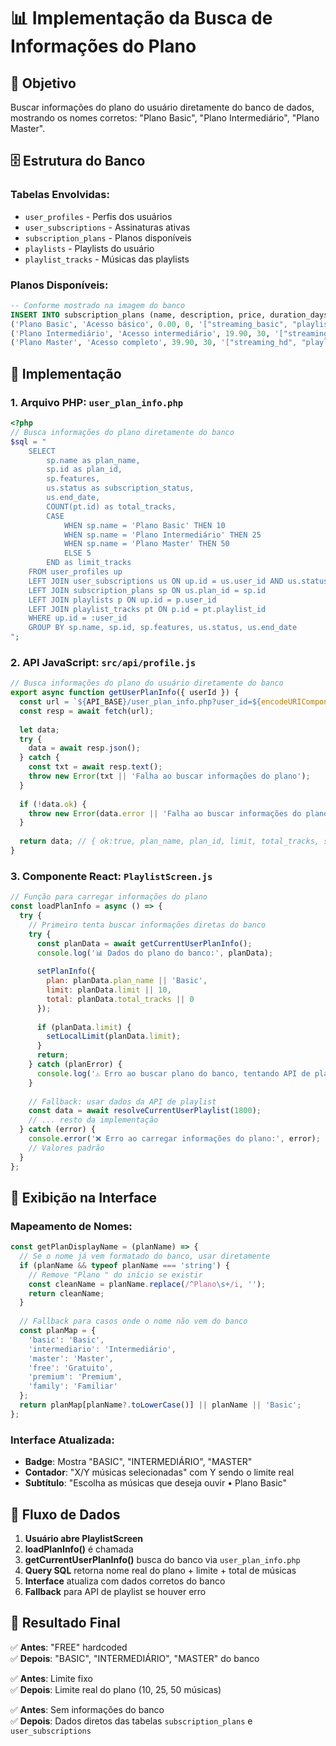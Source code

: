 # 📊 Implementação da Busca de Informações do Plano

## 🎯 **Objetivo**
Buscar informações do plano do usuário diretamente do banco de dados, mostrando os nomes corretos: "Plano Basic", "Plano Intermediário", "Plano Master".

## 🗄️ **Estrutura do Banco**

### Tabelas Envolvidas:
- `user_profiles` - Perfis dos usuários
- `user_subscriptions` - Assinaturas ativas
- `subscription_plans` - Planos disponíveis
- `playlists` - Playlists do usuário
- `playlist_tracks` - Músicas das playlists

### Planos Disponíveis:
```sql
-- Conforme mostrado na imagem do banco
INSERT INTO subscription_plans (name, description, price, duration_days, features) VALUES
('Plano Basic', 'Acesso básico', 0.00, 0, '["streaming_basic", "playlists_limit_5", "ads"]'),
('Plano Intermediário', 'Acesso intermediário', 19.90, 30, '["streaming_hd", "playlists_limit_25", "no_ads"]'),
('Plano Master', 'Acesso completo', 39.90, 30, '["streaming_hd", "playlists_unlimited", "no_ads", "offline_download"]');
```

## 🔧 **Implementação**

### 1. Arquivo PHP: `user_plan_info.php`
```php
<?php
// Busca informações do plano diretamente do banco
$sql = "
    SELECT 
        sp.name as plan_name,
        sp.id as plan_id,
        sp.features,
        us.status as subscription_status,
        us.end_date,
        COUNT(pt.id) as total_tracks,
        CASE 
            WHEN sp.name = 'Plano Basic' THEN 10
            WHEN sp.name = 'Plano Intermediário' THEN 25
            WHEN sp.name = 'Plano Master' THEN 50
            ELSE 5
        END as limit_tracks
    FROM user_profiles up
    LEFT JOIN user_subscriptions us ON up.id = us.user_id AND us.status = 'active'
    LEFT JOIN subscription_plans sp ON us.plan_id = sp.id
    LEFT JOIN playlists p ON up.id = p.user_id
    LEFT JOIN playlist_tracks pt ON p.id = pt.playlist_id
    WHERE up.id = :user_id
    GROUP BY sp.name, sp.id, sp.features, us.status, us.end_date
";
```

### 2. API JavaScript: `src/api/profile.js`
```javascript
// Busca informações do plano do usuário diretamente do banco
export async function getUserPlanInfo({ userId }) {
  const url = `${API_BASE}/user_plan_info.php?user_id=${encodeURIComponent(userId)}`;
  const resp = await fetch(url);
  
  let data;
  try {
    data = await resp.json();
  } catch {
    const txt = await resp.text();
    throw new Error(txt || 'Falha ao buscar informações do plano');
  }
  
  if (!data.ok) {
    throw new Error(data.error || 'Falha ao buscar informações do plano');
  }
  
  return data; // { ok:true, plan_name, plan_id, limit, total_tracks, subscription_status }
}
```

### 3. Componente React: `PlaylistScreen.js`
```javascript
// Função para carregar informações do plano
const loadPlanInfo = async () => {
  try {
    // Primeiro tenta buscar informações diretas do banco
    try {
      const planData = await getCurrentUserPlanInfo();
      console.log('📊 Dados do plano do banco:', planData);
      
      setPlanInfo({
        plan: planData.plan_name || 'Basic',
        limit: planData.limit || 10,
        total: planData.total_tracks || 0
      });
      
      if (planData.limit) {
        setLocalLimit(planData.limit);
      }
      return;
    } catch (planError) {
      console.log('⚠️ Erro ao buscar plano do banco, tentando API de playlist:', planError.message);
    }
    
    // Fallback: usar dados da API de playlist
    const data = await resolveCurrentUserPlaylist(1800);
    // ... resto da implementação
  } catch (error) {
    console.error('❌ Erro ao carregar informações do plano:', error);
    // Valores padrão
  }
};
```

## 📱 **Exibição na Interface**

### Mapeamento de Nomes:
```javascript
const getPlanDisplayName = (planName) => {
  // Se o nome já vem formatado do banco, usar diretamente
  if (planName && typeof planName === 'string') {
    // Remove "Plano " do início se existir
    const cleanName = planName.replace(/^Plano\s+/i, '');
    return cleanName;
  }
  
  // Fallback para casos onde o nome não vem do banco
  const planMap = {
    'basic': 'Basic',
    'intermediario': 'Intermediário', 
    'master': 'Master',
    'free': 'Gratuito',
    'premium': 'Premium',
    'family': 'Familiar'
  };
  return planMap[planName?.toLowerCase()] || planName || 'Basic';
};
```

### Interface Atualizada:
- **Badge**: Mostra "BASIC", "INTERMEDIÁRIO", "MASTER"
- **Contador**: "X/Y músicas selecionadas" com Y sendo o limite real
- **Subtítulo**: "Escolha as músicas que deseja ouvir • Plano Basic"

## 🔄 **Fluxo de Dados**

1. **Usuário abre PlaylistScreen**
2. **loadPlanInfo()** é chamada
3. **getCurrentUserPlanInfo()** busca do banco via `user_plan_info.php`
4. **Query SQL** retorna nome real do plano + limite + total de músicas
5. **Interface** atualiza com dados corretos do banco
6. **Fallback** para API de playlist se houver erro

## 🎯 **Resultado Final**

✅ **Antes**: "FREE" hardcoded  
✅ **Depois**: "BASIC", "INTERMEDIÁRIO", "MASTER" do banco

✅ **Antes**: Limite fixo  
✅ **Depois**: Limite real do plano (10, 25, 50 músicas)

✅ **Antes**: Sem informações do banco  
✅ **Depois**: Dados diretos das tabelas `subscription_plans` e `user_subscriptions`
